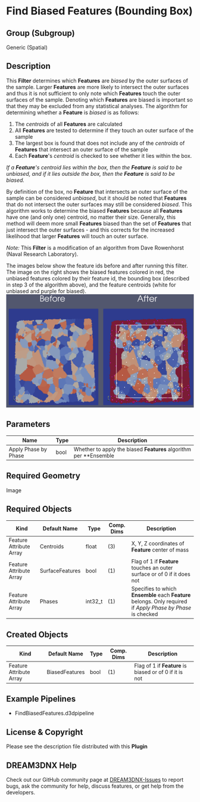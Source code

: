 # Find Biased Features (Bounding Box)


## Group (Subgroup)

Generic (Spatial)

## Description

This **Filter** determines which **Features** are *biased* by the outer surfaces of the sample. Larger **Features** are more likely to intersect the outer surfaces and thus it is not sufficient to only note which **Features** touch the outer surfaces of the sample. Denoting which **Features** are biased is important so that they may be excluded from any statistical analyses. The algorithm for determining whether a **Feature** is *biased* is as follows: 

1. The *centroids* of all **Features** are calculated
2. All **Features** are tested to determine if they touch an outer surface of the sample
3. The largest box is found that does not include any of the *centroids* of **Features** that intersect an outer surface of the sample
4. Each **Feature**'s *centroid* is checked to see whether it lies within the box.  

*If a **Feature**'s *centroid* lies within the box, then the **Feature** is said to be _unbiased_, and if it lies outside the box, then the **Feature** is said to be _biased_.* 

By definition of the box, no **Feature** that intersects an outer surface of the sample can be considered _unbiased_, but it should be noted that **Features** that do not intersect the outer surfaces may still be considered _biased_. This algorithm works to determine the biased **Features** because all **Features** have one (and only one) centroid, no matter their size. Generally, this method will deem more small **Features** biased than the set of **Features** that just intersect the outer surfaces - and this corrects for the increased likelihood that larger **Features** will touch an outer surface.

*Note:* This **Filter** is a modification of an algorithm from Dave Rowenhorst (Naval Research Laboratory).

The images below show the feature ids before and after running this filter. The image on the right shows the biased features colored in red, the unbiased features colored by their feature id, the bounding box (described in step 3 of the algorithm above), and the feature centroids (white for unbiased and purple for biased).
![2D Before and After Biased Features](Images/FindBiasedFeaturesBeforeAndAfter.png)

## Parameters

| Name             | Type | Description |
|------------------|------|-------------|
| Apply Phase by Phase | bool | Whether to apply the biased **Features** algorithm per **Ensemble | 

## Required Geometry

Image

## Required Objects

| Kind                      | Default Name | Type     | Comp. Dims | Description                                 |
|---------------------------|--------------|----------|------------|---------------------------------------------|
| Feature Attribute Array | Centroids | float | (3) | X, Y, Z coordinates of **Feature** center of mass |
| Feature Attribute Array | SurfaceFeatures | bool | (1) | Flag of 1 if **Feature** touches an outer surface or of 0 if it does not |
| Feature Attribute Array | Phases | int32_t | (1) | Specifies to which **Ensemble** each **Feature** belongs. Only required if *Apply Phase by Phase* is checked |

## Created Objects

| Kind                      | Default Name | Type     | Comp. Dims | Description                                 |
|---------------------------|--------------|----------|------------|---------------------------------------------|
| Feature Attribute Array | BiasedFeatures | bool | (1) | Flag of 1 if **Feature** is biased or of 0 if it is not |

## Example Pipelines

+ FindBiasedFeatures.d3dpipeline

## License & Copyright

Please see the description file distributed with this **Plugin**

## DREAM3DNX Help

Check out our GitHub community page at [DREAM3DNX-Issues](https://github.com/BlueQuartzSoftware/DREAM3DNX-Issues) to report bugs, ask the community for help, discuss features, or get help from the developers.


